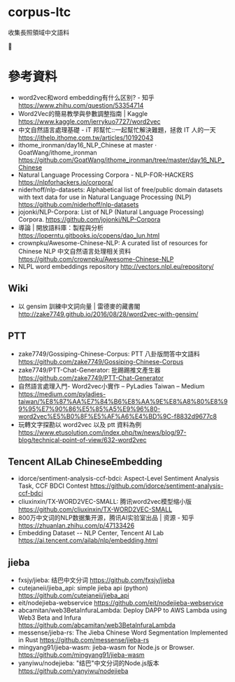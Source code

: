 # corpus-ltc
收集長照領域中文語料

🚧

# 參考資料

- word2vec和word embedding有什么区别? - 知乎 https://www.zhihu.com/question/53354714
- Word2Vec的簡易教學與參數調整指南 | Kaggle  https://www.kaggle.com/jerrykuo7727/word2vec
- 中文自然語言處理基礎 - iT 邦幫忙::一起幫忙解決難題，拯救 IT 人的一天  https://ithelp.ithome.com.tw/articles/10192043
- ithome_ironman/day16_NLP_Chinese at master · GoatWang/ithome_ironman  https://github.com/GoatWang/ithome_ironman/tree/master/day16_NLP_Chinese
- Natural Language Processing Corpora - NLP-FOR-HACKERS  https://nlpforhackers.io/corpora/
- niderhoff/nlp-datasets: Alphabetical list of free/public domain datasets with text data for use in Natural Language Processing (NLP)  https://github.com/niderhoff/nlp-datasets
- jojonki/NLP-Corpora: List of NLP (Natural Language Processing) Corpora. https://github.com/jojonki/NLP-Corpora
- 導論 | 開放語料庫：製程與分析  https://loperntu.gitbooks.io/copens/dao_lun.html
- crownpku/Awesome-Chinese-NLP: A curated list of resources for Chinese NLP 中文自然语言处理相关资料 https://github.com/crownpku/Awesome-Chinese-NLP
- NLPL word embeddings repository http://vectors.nlpl.eu/repository/

## Wiki

- 以 gensim 訓練中文詞向量 | 雷德麥的藏書閣 http://zake7749.github.io/2016/08/28/word2vec-with-gensim/

## PTT

- zake7749/Gossiping-Chinese-Corpus: PTT 八卦版問答中文語料 
 https://github.com/zake7749/Gossiping-Chinese-Corpus
- zake7749/PTT-Chat-Generator: 批踢踢推文產生器 
 https://github.com/zake7749/PTT-Chat-Generator
- 自然語言處理入門- Word2vec小實作 – PyLadies Taiwan – Medium 
 https://medium.com/pyladies-taiwan/%E8%87%AA%E7%84%B6%E8%AA%9E%E8%A8%80%E8%99%95%E7%90%86%E5%85%A5%E9%96%80-word2vec%E5%B0%8F%E5%AF%A6%E4%BD%9C-f8832d9677c8
- 玩轉文字探勘以 word2vec 以及 ptt 資料為例 
 https://www.etusolution.com/index.php/tw/news/blog/97-blog/technical-point-of-view/632-word2vec

## Tencent AILab ChineseEmbedding

- idorce/sentiment-analysis-ccf-bdci: Aspect-Level Sentiment Analysis Task, CCF BDCI Contest https://github.com/idorce/sentiment-analysis-ccf-bdci
- cliuxinxin/TX-WORD2VEC-SMALL: 腾讯word2vec模型缩小版 https://github.com/cliuxinxin/TX-WORD2VEC-SMALL
- 800万中文词的NLP数据集开源，腾讯AI实验室出品 | 资源 - 知乎 https://zhuanlan.zhihu.com/p/47133426
- Embedding Dataset -- NLP Center, Tencent AI Lab https://ai.tencent.com/ailab/nlp/embedding.html

## jieba

- fxsjy/jieba: 结巴中文分词 https://github.com/fxsjy/jieba
- cutejaneii/jieba_api: simple jieba api (python) https://github.com/cutejaneii/jieba_api
- eit/nodejieba-webservice https://github.com/eit/nodejieba-webservice
- abcamitan/web3BetaInfuraLambda: Deploy DAPP to AWS Lambda using Web3 Beta and Infura https://github.com/abcamitan/web3BetaInfuraLambda
- messense/jieba-rs: The Jieba Chinese Word Segmentation Implemented in Rust https://github.com/messense/jieba-rs
- mingyang91/jieba-wasm: jieba-wasm for Node.js or Browser. https://github.com/mingyang91/jieba-wasm
- yanyiwu/nodejieba: "结巴"中文分词的Node.js版本 https://github.com/yanyiwu/nodejieba
